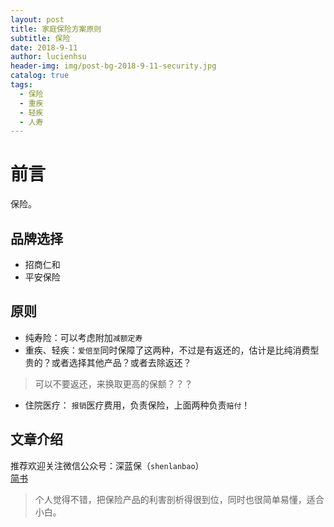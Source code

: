```yaml
---
layout: post
title: 家庭保险方案原则
subtitle: 保险
date: 2018-9-11
author: lucienhsu
header-img: img/post-bg-2018-9-11-security.jpg
catalog: true
tags:
  - 保险
  - 重疾
  - 轻疾
  - 人寿
---
```


# 前言
保险。

## 品牌选择
- 招商仁和
- 平安保险

## 原则   
- 纯寿险：可以考虑附加`减额定寿`
- 重疾、轻疾：`爱倍至`同时保障了这两种，不过是有返还的，估计是比纯消费型贵的？或者选择其他产品？或者去除返还？
> 可以不要返还，来换取更高的保额？？？
- 住院医疗： `报销`医疗费用，负责保险，上面两种负责`赔付`！

## 文章介绍
推荐欢迎关注微信公众号：深蓝保（`shenlanbao`）   
[简书](https://www.jianshu.com/u/30d19c56b1e9)
> 个人觉得不错，把保险产品的利害剖析得很到位，同时也很简单易懂，适合小白。